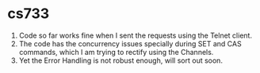 # cs733
1. Code so far works fine when I sent the requests using the Telnet client. 
2. The code has the concurrency issues specially during SET and CAS commands, which I am trying to rectify using the Channels.
3. Yet the Error Handling is not robust enough, will sort out soon.
